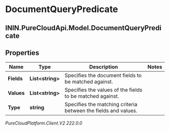 # DocumentQueryPredicate

## ININ.PureCloudApi.Model.DocumentQueryPredicate

## Properties

|Name | Type | Description | Notes|
|------------ | ------------- | ------------- | -------------|
| **Fields** | **List&lt;string&gt;** | Specifies the document fields to be matched against. | |
| **Values** | **List&lt;string&gt;** | Specifies the values of the fields to be matched against. | |
| **Type** | **string** | Specifies the matching criteria between the fields and values. | |



_PureCloudPlatform.Client.V2 222.0.0_

